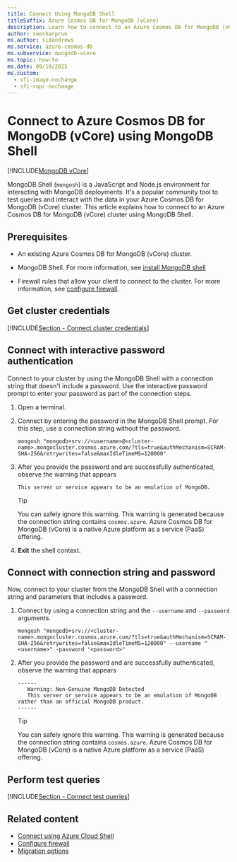```yaml
---
title: Connect Using MongoDB Shell
titleSuffix: Azure Cosmos DB for MongoDB (vCore)
description: Learn how to connect to an Azure Cosmos DB for MongoDB (vCore) cluster using MongoDB Shell to query data. Follow this guide for step-by-step instructions.
author: seesharprun
ms.author: sidandrews
ms.service: azure-cosmos-db
ms.subservice: mongodb-vcore
ms.topic: how-to
ms.date: 09/19/2025
ms.custom:
  - sfi-image-nochange
  - sfi-ropc-nochange
---
```


# Connect to Azure Cosmos DB for MongoDB (vCore) using MongoDB Shell

[!INCLUDE[MongoDB vCore](~/reusable-content/ce-skilling/azure/includes/cosmos-db/includes/appliesto-mongodb-vcore.md)]

MongoDB Shell (`mongosh`) is a JavaScript and Node.js environment for interacting with MongoDB deployments. It's a popular community tool to test queries and interact with the data in your Azure Cosmos DB for MongoDB (vCore) cluster. This article explains how to connect to an Azure Cosmos DB for MongoDB (vCore) cluster using MongoDB Shell.

## Prerequisites

- An existing Azure Cosmos DB for MongoDB (vCore) cluster.

- MongoDB Shell. For more information, see [install MongoDB shell](https://www.mongodb.com/try/download/shell)

- Firewall rules that allow your client to connect to the cluster. For more information, see [configure firewall](how-to-configure-firewall.md).
  
## Get cluster credentials

[!INCLUDE[Section - Connect cluster credentials](includes/section-connect-cluster-credentials.md)]

## Connect with interactive password authentication

Connect to your cluster by using the MongoDB Shell with a connection string that doesn't include a password. Use the interactive password prompt to enter your password as part of the connection steps.

1. Open a terminal.

1. Connect by entering the password in the MongoDB Shell prompt. For this step, use a connection string without the password.

     ```shell
     mongosh "mongodb+srv://<username>@<cluster-name>.mongocluster.cosmos.azure.com/?tls=true&authMechanism=SCRAM-SHA-256&retrywrites=false&maxIdleTimeMS=120000"
     ```

1. After you provide the password and are successfully authenticated, observe the warning that appears

    ```output
    This server or service appears to be an emulation of MongoDB.
    ```

    > [!TIP]
    > You can safely ignore this warning. This warning is generated because the connection string contains `cosmos.azure`. Azure Cosmos DB for MongoDB (vCore) is a native Azure platform as a service (PaaS) offering.

1. **Exit** the shell context.

## Connect with connection string and password

Now, connect to your cluster from the MongoDB Shell with a connection string and parameters that includes a password.

1. Connect by using a connection string and the `--username` and `--password` arguments.

     ```shell
     mongosh "mongodb+srv://<cluster-name>.mongocluster.cosmos.azure.com/?tls=true&authMechanism=SCRAM-SHA-256&retrywrites=false&maxIdleTimeMS=120000" --username "<username>" -password "<password>"
     ```

1. After you provide the password and are successfully authenticated, observe the warning that appears

    ```output
    ------
       Warning: Non-Genuine MongoDB Detected
       This server or service appears to be an emulation of MongoDB rather than an official MongoDB product.
    ------
    ```

    > [!TIP]
    > You can safely ignore this warning. This warning is generated because the connection string contains `cosmos.azure`. Azure Cosmos DB for MongoDB (vCore) is a native Azure platform as a service (PaaS) offering.

## Perform test queries

[!INCLUDE[Section - Connect test queries](includes/section-connect-test-queries.md)]

## Related content

- [Connect using Azure Cloud Shell](how-to-connect-cloud-shell.md)
- [Configure firewall](how-to-configure-firewall.md)
- [Migration options](migration-options.md)
